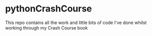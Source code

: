 # pythonCrashCourse

This repo contains all the work and little bits of code I've done whilst working through my Crash Course book
